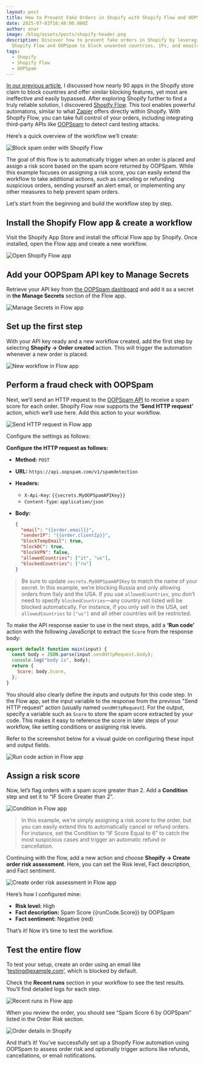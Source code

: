 ```yaml
---
layout: post
title: How to Prevent Fake Orders in Shopify with Shopify Flow and OOPSpam
date: 2025-07-03T16:48:00.000Z
author: onar
image: /blog/assets/posts/shopify-header.png
description: Discover how to prevent fake orders in Shopify by leveraging
  Shopify Flow and OOPSpam to block unwanted countries, IPs, and emails.
tags:
  - Shopify
  - Shopify Flow
  - OOPSpam
---
```

[In our previous article](https://www.oopspam.com/blog/why-shopify-country-blocking-apps-dont-actually-block-countries), I discussed how nearly 90 apps in the Shopify store claim to block countries and offer similar blocking features, yet most are ineffective and easily bypassed. After exploring Shopify further to find a truly reliable solution, I discovered [Shopify Flow](https://apps.shopify.com/flow). This tool enables powerful automatons, similar to what [Zapier](https://help.oopspam.com/other-integrations/zapier/) offers directly within Shopify. With Shopify Flow, you can take full control of your orders, including integrating third-party APIs like [OOPSpam](https://www.oopspam.com/) to detect card testing attacks.

Here’s a quick overview of the workflow we’ll create:

![Block spam order with Shopify Flow](/blog/assets/posts/screenshot-2025-06-10-at-1.33.58 pm.png "Block spam order with Shopify Flow")

The goal of this flow is to automatically trigger when an order is placed and assign a risk score based on the spam score returned by OOPSpam. While this example focuses on assigning a risk score, you can easily extend the workflow to take additional actions, such as canceling or refunding suspicious orders, sending yourself an alert email, or implementing any other measures to help prevent spam orders.

Let’s start from the beginning and build the workflow step by step.

## Install the Shopify Flow app & create a workflow

Visit the Shopify App Store and install the official Flow app by Shopify. Once installed, open the Flow app and create a new workflow.

![Open Shopify Flow app](/blog/assets/posts/screenshot-2025-06-10-at-11.48.54 am.png "Open Shopify Flow app")

## Add your OOPSpam API key to Manage Secrets

Retrieve your API key from [the OOPSpam dashboard](https://app.oopspam.com/) and add it as a secret in **the Manage Secrets** section of the Flow app.

![Manage Secrets in Flow app](/blog/assets/posts/screenshot-2025-06-10-at-11.58.57 am.png "Manage Secrets in Flow app")

## Set up the first step

With your API key ready and a new workflow created, add the first step by selecting **Shopify -> Order created** action. This will trigger the automation whenever a new order is placed.

![New workflow in Flow app](/blog/assets/posts/screenshot-2025-06-10-at-11.49.11 am.png "New workflow in Flow app")

## Perform a fraud check with OOPSpam

Next, we’ll send an HTTP request to the [OOPSpam API](https://www.oopspam.com/docs/#introduction) to receive a spam score for each order. Shopify Flow now supports the **‘Send HTTP request’** action, which we’ll use here. Add this action to your workflow.

![Send HTTP request in Flow app](/blog/assets/posts/screenshot-2025-06-10-at-12.32.08 pm.png "Send HTTP request in Flow app")

Configure the settings as follows:

**Configure the HTTP request as follows:**

* **Method:** `POST`
* **URL:** `https://api.oopspam.com/v1/spamdetection`
* **Headers:**

  * `X-Api-Key`: `{{secrets.MyOOPSpamAPIKey}}`
  * `Content-Type`: `application/json`
* **Body:**

  ```json
  {
    "email": "{{order.email}}",
    "senderIP": "{{order.clientIp}}",
    "blockTempEmail": true,
    "blockDC": true,
    "blockVPN": false,
    "allowedCountries": ["it", "us"],
    "blockedCountries": ["ru"]
  }
  ```

> Be sure to update `secrets.MyOOPSpamAPIKey` to match the name of your secret. In this example, we’re blocking Russia and only allowing orders from Italy and the USA. If you use `allowedCountries`, you don’t need to specify `blockedCountries`—any country not listed will be blocked automatically. For instance, if you only sell in the USA, set `allowedCountries` to `["us"]` and all other countries will be restricted.

To make the API response easier to use in the next steps, add a **‘Run code’** action with the following JavaScript to extract the `Score` from the response body:

```javascript
export default function main(input) {
  const body = JSON.parse(input.sendHttpRequest.body);
  console.log("body is", body);
  return {
    Score: body.Score,
  };
}
```

You should also clearly define the inputs and outputs for this code step. In the Flow app, set the input variable to the response from the previous "Send HTTP request" action (usually named `sendHttpRequest`). For the output, specify a variable such as `Score` to store the spam score extracted by your code. This makes it easy to reference the score in later steps of your workflow, like setting conditions or assigning risk levels.

Refer to the screenshot below for a visual guide on configuring these input and output fields.

![Run code action in Flow app](/blog/assets/posts/screenshot-2025-07-03-at-4.20.22 pm.png "Run code action in Flow app")

## Assign a risk score

Now, let’s flag orders with a spam score greater than 2. Add a **Condition** step and set it to “IF Score Greater than 2”.

![Condition in Flow app](/blog/assets/posts/screenshot-2025-07-03-at-4.22.28 pm.png "Condition in Flow app")

> In this example, we’re simply assigning a risk score to the order, but you can easily extend this to automatically cancel or refund orders. For instance, set the Condition to “IF Score Equal to 6” to catch the most suspicious cases and trigger an automatic refund or cancellation.

Continuing with the flow, add a new action and choose **Shopify -> Create order risk assessment**. Here, you can set the Risk level, Fact description, and Fact sentiment.

![Create order risk assessment in Flow app](/blog/assets/posts/screenshot-2025-07-03-at-4.22.41 pm.png "Create order risk assessment in Flow app")

Here’s how I configured mine:

* **Risk level:** High
* **Fact description:** Spam Score {{runCode.Score}} by OOPSpam
* **Fact sentiment:** Negative (red)

That’s it! Now it’s time to test the workflow.

## Test the entire flow

To test your setup, create an order using an email like ‘testing@example.com’, which is blocked by default.

Check the **Recent runs** section in your workflow to see the test results. You’ll find detailed logs for each step.

![Recent runs in Flow app](/blog/assets/posts/screenshot-2025-07-03-at-1.54.18 pm.png "Recent runs in Flow app")

When you review the order, you should see “Spam Score 6 by OOPSpam” listed in the Order Risk section.

![Order details in Shopify](/blog/assets/posts/screenshot-2025-07-03-at-1.56.31 pm.png "Order details in Shopify")

And that’s it! You’ve successfully set up a Shopify Flow automation using OOPSpam to assess order risk and optionally trigger actions like refunds, cancellations, or email notifications.
